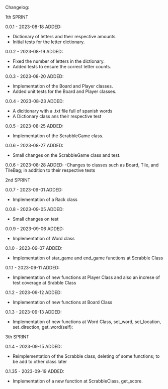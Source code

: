 Changelog:

1th SPRINT

0.0.1 - 2023-08-18
ADDED:
- Dictionary of letters and their respective amounts.
- Initial tests for the letter dictionary.

0.0.2 - 2023-08-19
ADDED:
- Fixed the number of letters in the dictionary.
- Added tests to ensure the correct letter counts.

0.0.3 - 2023-08-20
ADDED:
- Implementation of the Board and Player classes.
- Added unit tests for the Board and Player classes.

0.0.4 - 2023-08-23
ADDED:
- A dicitionary with a .txt file full of spanish words
- A  Dictionary class  ans their respective test

0.0.5 - 2023-08-25
ADDED:
- Implementation of the ScrabbleGame class.

0.0.6 - 2023-08-27
ADDED:
- Small changes on the ScrabbleGame class and test.

0.0.6 - 2023-08-28
ADDED:
-Changes to classes such as Board, Tile, and TileBag; in addition to their respective tests

2nd SPRINT

0.0.7 - 2023-09-01
ADDED:
- Implementation of a Rack class

0.0.8 - 2023-09-05
ADDED:
- Small changes on test

0.0.9 - 2023-09-06
ADDED:
- Implementation of Word class

0.1.0 - 2023-09-07
ADDED:
- Implementation of star_game and end_game functions at Scrabble Class

0.1.1 - 2023-09-11
ADDED:
- Implementation of new functions at Player Class and also an increse of test coverage at Srabble Class

0.1.2 - 2023-09-12
ADDED:
- Implementation of new functions at Board Class

0.1.3 - 2023-09-13
ADDED:
- Implementation of new functions at Word Class, set_word, set_location, set_direction, get_word(self):

3th SPRINT

0.1.4 - 2023-09-15
ADDED:
- Reimplementation of the Scrabble class, deleting of some functions; to be add to other class later

0.1.35 - 2023-09-19
ADDED:
- Implementation of a new function at ScrabbleClass, get_score.
